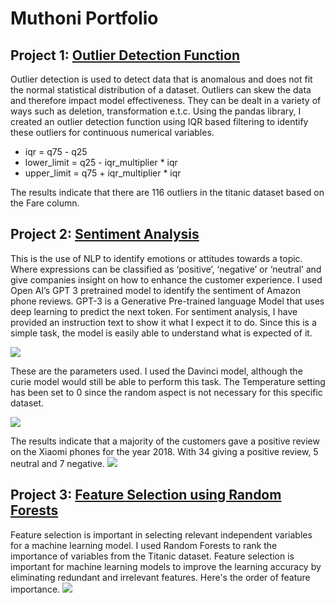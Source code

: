 
# Muthoni Portfolio

## Project 1: [Outlier Detection Function](https://github.com/Muthoni-w/mw_projects/blob/main/outlier_fxn.py)
Outlier detection is used to detect data that is anomalous and does not fit the normal statistical distribution of a dataset. Outliers can skew the data and therefore impact model effectiveness. They can be dealt in a variety of ways such as deletion, transformation e.t.c. Using the pandas library, I created an outlier detection function using IQR based filtering to identify these outliers for continuous numerical variables.
- iqr = q75 - q25
- lower_limit = q25 - iqr_multiplier * iqr
- upper_limit = q75 + iqr_multiplier * iqr

The results indicate that there are 116 outliers in the titanic dataset based on the Fare column. 


## Project 2: [Sentiment Analysis](https://github.com/Muthoni-w/mw_projects/blob/main/sentimant_analysis.py)
This is the use of NLP to identify emotions or attitudes towards a topic. Where expressions can be classified as ‘positive’, ‘negative’ or ‘neutral’ and give companies insight on how to enhance the customer experience. I used Open AI’s GPT 3 pretrained model to identify the sentiment of Amazon phone reviews.
GPT-3 is a Generative Pre-trained language Model that uses deep learning to predict the next token. For sentiment analysis, I have provided an instruction text to show it what I expect it to do. Since this is a simple task, the model is easily able to understand what is expected of it.

![](https://github.com/Muthoni-w/mw_projects/blob/main/images/label_3.PNG)

These are the parameters used. I used the Davinci model, although the curie model would still be able to perform this task. The Temperature setting has been set to 0 since the random aspect is not necessary for this specific dataset.

![](https://github.com/Muthoni-w/mw_projects/blob/main/images/label_1.PNG)

The results indicate that a majority of the customers gave a positive review on the Xiaomi phones for the year 2018. With 34 giving a positive review, 5 neutral and 7 negative.
![](https://github.com/Muthoni-w/mw_projects/blob/main/images/label_2.png)

## Project 3: [Feature Selection using Random Forests](https://github.com/Muthoni-w/mw_projects/blob/main/classification.py)
Feature selection is important in selecting relevant independent variables for a machine learning model. I used Random Forests to rank the importance of variables from the Titanic dataset. Feature selection is important for machine learning models to improve the learning accuracy by eliminating redundant and irrelevant features.
Here's the order of feature importance.
![](https://github.com/Muthoni-w/mw_projects/blob/main/images/label_4.png)
